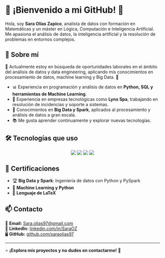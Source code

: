 # 🚀 ¡Bienvenido a mi GitHub! 🚀  

Hola, soy **Sara Olías Zapico**, analista de datos con formación en Matemáticas y un máster en Lógica, Computación e Inteligencia Artificial. Me apasiona el análisis de datos, la inteligencia artificial y la resolución de problemas en entornos complejos.  

## 🌟 Sobre mí  
👀 Actualmente estoy en búsqueda de oportunidades laborales en el ámbito del análisis de datos y data engineering, aplicando mis conocimientos en procesamiento de datos, machine learning y Big Data. 🚀
- 📊 Experiencia en programación y análisis de datos en **Python, SQL y herramientas de Machine Learning**.  
- 🏢 Experiencia en empresas tecnológicas como **Lynx Spa**, trabajando en resolución de incidencias y soporte a sistemas.  
- 🤖 Conocimientos en **Big Data y Spark**, aplicados al procesamiento y análisis de datos a gran escala.  
- 📚 Me gusta aprender continuamente y explorar nuevas tecnologías.  

## 🛠 Tecnologías que uso  
<p align="center">
  <img src="https://img.shields.io/badge/Python-3776AB?style=for-the-badge&logo=python&logoColor=white" />
  <img src="https://img.shields.io/badge/Pandas-150458?style=for-the-badge&logo=pandas&logoColor=white" />
  <img src="https://img.shields.io/badge/SQL-4479A1?style=for-the-badge&logo=postgresql&logoColor=white" />
  <img src="https://img.shields.io/badge/LaTeX-008080?style=for-the-badge&logo=latex&logoColor=white" />
</p>

## 📜 Certificaciones  
- 🏆 **Big Data y Spark**: Ingeniería de datos con Python y PySpark  
- 🤖 **Machine Learning y Python**  
- 📄 **Lenguaje de LaTeX**  

## 📫 Contacto  
📧 **Email:** [Sara.olias97@gmail.com](mailto:Sara.olias97@gmail.com)  
💼 **LinkedIn:** [linkedin.com/in/SaraOZ](https://linkedin.com/in/SaraOZ)  
🖥️ **GitHub:** [github.com/saraolias97](https://github.com/saraolias97)  

---

⭐ **¡Explora mis proyectos y no dudes en contactarme!** 🚀

